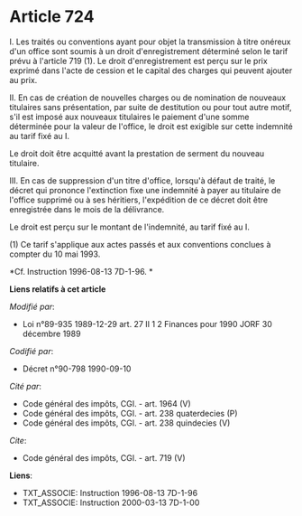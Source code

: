 # Article 724

I. Les traités ou conventions ayant pour objet la transmission à titre onéreux d'un office sont soumis à un droit
d'enregistrement déterminé selon le tarif prévu à l'article 719 (1). Le droit d'enregistrement est perçu sur le prix exprimé
dans l'acte de cession et le capital des charges qui peuvent ajouter au prix. 

II. En cas de création de nouvelles charges ou de nomination de nouveaux titulaires sans présentation, par suite de
destitution ou pour tout autre motif, s'il est imposé aux nouveaux titulaires le paiement d'une somme déterminée pour la
valeur de l'office, le droit est exigible sur cette indemnité au tarif fixé au I. 

Le droit doit être acquitté avant la prestation de serment du nouveau titulaire. 

III. En cas de suppression d'un titre d'office, lorsqu'à défaut de traité, le décret qui prononce l'extinction fixe une
indemnité à payer au titulaire de l'office supprimé ou à ses héritiers, l'expédition de ce décret doit être enregistrée dans
le mois de la délivrance. 

Le droit est perçu sur le montant de l'indemnité, au tarif fixé au I. 

(1) Ce tarif s'applique aux actes passés et aux conventions conclues à compter du 10 mai 1993. 

*Cf. Instruction 1996-08-13 7D-1-96. *

**Liens relatifs à cet article**

_Modifié par_:

  - Loi n°89-935 1989-12-29 art. 27 II 1 2 Finances pour 1990 JORF 30 décembre 1989

_Codifié par_:

  - Décret n°90-798 1990-09-10

_Cité par_:

  - Code général des impôts, CGI. - art. 1964 (V)
  - Code général des impôts, CGI. - art. 238 quaterdecies (P)
  - Code général des impôts, CGI. - art. 238 quindecies (V)

_Cite_:

  - Code général des impôts, CGI. - art. 719 (V)

**Liens**:

  - TXT_ASSOCIE: Instruction 1996-08-13 7D-1-96
  - TXT_ASSOCIE: Instruction 2000-03-13 7D-1-00
